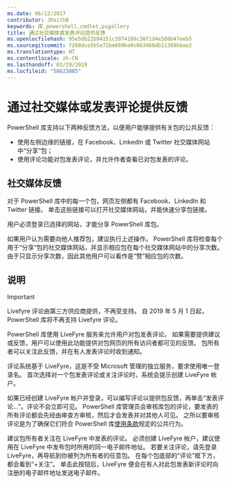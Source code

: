 ```yaml
---
ms.date: 06/12/2017
contributor: JKeithB
keywords: 库,powershell,cmdlet,psgallery
title: 通过社交媒体或发表评论提供反馈
ms.openlocfilehash: 95e5db22b94151c3974189c30f1d4e580b47eeb5
ms.sourcegitcommit: f268dce5b5e72be669be0c6634b8db11369bbae2
ms.translationtype: HT
ms.contentlocale: zh-CN
ms.lasthandoff: 03/29/2019
ms.locfileid: "58623885"
---
```

# <a name="providing-feedback-via-social-media-or-comments"></a>通过社交媒体或发表评论提供反馈

PowerShell 库支持以下两种反馈方法，以便用户能够提供有关包的公共反馈：

- 使用左侧边缘的链接，在 Facebook、LinkedIn 或 Twitter 社交媒体网站中“分享”包；
- 使用评论功能对包发表评论，并允许作者查看已对包发表的评论。

## <a name="social-media-feedback"></a>社交媒体反馈

对于 PowerShell 库中的每一个包，网页左侧都有 Facebook、LinkedIn 和 Twitter 链接。
单击这些链接可以打开社交媒体网站，并能快速分享包链接。

用户必须登录已选择的网站，才能分享 PowerShell 库包。

如果用户认为需要向他人推荐包，建议执行上述操作。
PowerShell 库将检查每个用于“分享”包的社交媒体网站，并显示相应包在每个社交媒体网站中的分享次数。
由于只显示分享次数，因此其他用户可以看作是“赞”相应包的次数。

## <a name="comments"></a>说明

> [!IMPORTANT]
> Livefyre 评论由第三方供应商提供，不再受支持。
> 自 2019 年 5 月 1 日起，PowerShell 库将不再支持 Livefyre 评论。 

PowerShell 库使用 LiveFyre 服务来允许用户对包发表评论。
如果需要提供建议或反馈，用户可以使用此功能提供对包网页的所有访问者都可见的反馈。
包所有者可以关注此反馈，并在有人发表评论时收到通知。

评论系统基于 LiveFyre，这是不受 Microsoft 管理的独立服务，要求使用唯一登录名。
首次选择对一个包发表评论或关注评论时，系统会提示创建 LiveFyre 帐户。

如果已经创建 LiveFyre 帐户并登录，可以编写评论以提供包反馈，再单击“发表评论...”。评论不会立即可见。
PowerShell 库管理员会审核库包的评论，要发表的所有评论都会先经由审查方审核，然后才会发表并对其他人可见。
之所以要审核评论是为了确保它们符合 PowerShell 库[使用条款](https://www.powershellgallery.com/policies/Terms)规定的公共行为。

建议包所有者关注在 LiveFyre 中发表的评论。
必须创建 LiveFyre 帐户，建议使用在 LiveFyre 中发布包时所用的同一电子邮件地址。
若要关注评论，请先登录 LiveFyre，再导航到你被列为所有者的任意包。
在每个包底部的“评论”框下方，都会看到“+关注”。
单击此按钮后，LiveFyre 便会在有人对此包发表新评论时向注册的电子邮件地址发送电子邮件。
